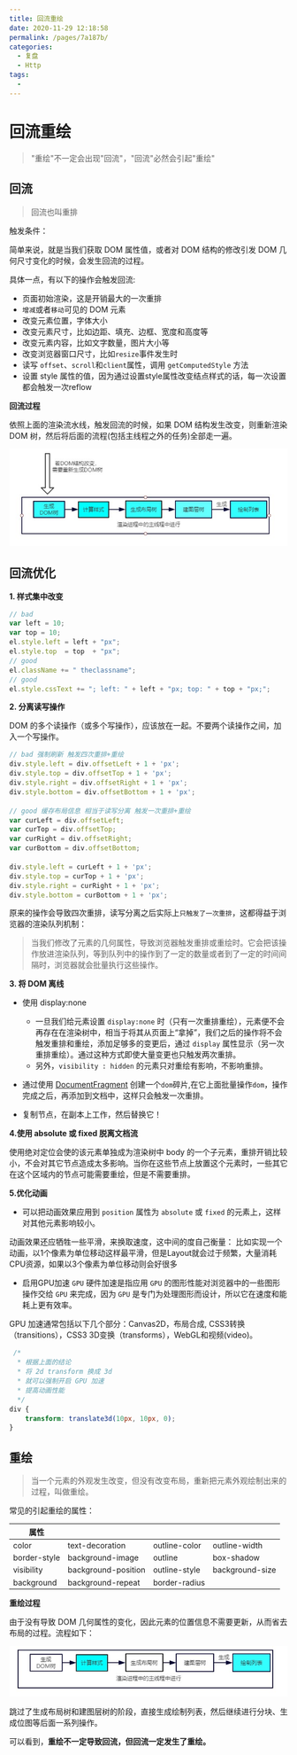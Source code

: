 ```yaml
---
title: 回流重绘
date: 2020-11-29 12:18:58
permalink: /pages/7a187b/
categories: 
  - 复盘
  - Http
tags: 
  - 
---
```

# 回流重绘

> "重绘"不一定会出现"回流"，"回流"必然会引起"重绘"

## 回流

> 回流也叫重排

触发条件：

简单来说，就是当我们获取 DOM 属性值，或者对 DOM 结构的修改引发 DOM 几何尺寸变化的时候，会发生回流的过程。

具体一点，有以下的操作会触发回流:

- 页面初始渲染，这是开销最大的一次重排
- `增减`或者`移动`可见的 DOM 元素
- 改变元素位置，字体大小
- 改变元素尺寸，比如边距、填充、边框、宽度和高度等
- 改变元素内容，比如文字数量，图片大小等
- 改变浏览器窗口尺寸，比如`resize`事件发生时
- 读写 `offset`、`scroll`和`client`属性，调用 `getComputedStyle` 方法
- 设置 style 属性的值，因为通过设置style属性改变结点样式的话，每一次设置都会触发一次reflow

**回流过程**

依照上面的渲染流水线，触发回流的时候，如果 DOM 结构发生改变，则重新渲染 DOM 树，然后将后面的流程(包括主线程之外的任务)全部走一遍。

![](../img/2.jpg)

## 回流优化

**1. 样式集中改变**

```js
// bad
var left = 10;
var top = 10;
el.style.left = left + "px";
el.style.top  = top  + "px";
// good 
el.className += " theclassname";
// good
el.style.cssText += "; left: " + left + "px; top: " + top + "px;";
```

**2. 分离读写操作**

DOM 的多个读操作（或多个写操作），应该放在一起。不要两个读操作之间，加入一个写操作。

```js
// bad 强制刷新 触发四次重排+重绘
div.style.left = div.offsetLeft + 1 + 'px';
div.style.top = div.offsetTop + 1 + 'px';
div.style.right = div.offsetRight + 1 + 'px';
div.style.bottom = div.offsetBottom + 1 + 'px';

// good 缓存布局信息 相当于读写分离 触发一次重排+重绘
var curLeft = div.offsetLeft;
var curTop = div.offsetTop;
var curRight = div.offsetRight;
var curBottom = div.offsetBottom;

div.style.left = curLeft + 1 + 'px';
div.style.top = curTop + 1 + 'px';
div.style.right = curRight + 1 + 'px';
div.style.bottom = curBottom + 1 + 'px';
```

原来的操作会导致四次重排，读写分离之后实际上`只触发了一次重排`，这都得益于浏览器的渲染队列机制：

> 当我们修改了元素的几何属性，导致浏览器触发重排或重绘时。它会把该操作放进渲染队列，等到队列中的操作到了一定的数量或者到了一定的时间间隔时，浏览器就会批量执行这些操作。


**3. 将 DOM 离线**

- 使用 display:none

    - 一旦我们给元素设置 `display:none` 时（只有一次重排重绘），元素便不会再存在在渲染树中，相当于将其从页面上“拿掉”，我们之后的操作将不会触发重排和重绘，添加足够多的变更后，通过 `display` 属性显示（另一次重排重绘）。通过这种方式即使大量变更也只触发两次重排。
    - 另外，`visibility : hidden` 的元素只对重绘有影响，不影响重排。

- 通过使用 [DocumentFragment](https://developer.mozilla.org/zh-CN/docs/Web/API/DocumentFragment) 创建一个`dom`碎片,在它上面批量操作`dom`，操作完成之后，再添加到文档中，这样只会触发一次重排。

- 复制节点，在副本上工作，然后替换它！


**4.使用 absolute 或 fixed 脱离文档流**

使用绝对定位会使的该元素单独成为渲染树中 body 的一个子元素，重排开销比较小，不会对其它节点造成太多影响。当你在这些节点上放置这个元素时，一些其它在这个区域内的节点可能需要重绘，但是不需要重排。

**5.优化动画**

- 可以把动画效果应用到 `position` 属性为 `absolute` 或 `fixed` 的元素上，这样对其他元素影响较小。

动画效果还应牺牲一些平滑，来换取速度，这中间的度自己衡量： 比如实现一个动画，以1个像素为单位移动这样最平滑，但是Layout就会过于频繁，大量消耗CPU资源，如果以3个像素为单位移动则会好很多

- 启用GPU加速 `GPU` 硬件加速是指应用 `GPU` 的图形性能对浏览器中的一些图形操作交给 `GPU` 来完成，因为 `GPU` 是专门为处理图形而设计，所以它在速度和能耗上更有效率。

GPU 加速通常包括以下几个部分：Canvas2D，布局合成, CSS3转换（transitions），CSS3 3D变换（transforms），WebGL和视频(video)。

```css
 /*
  * 根据上面的结论
  * 将 2d transform 换成 3d
  * 就可以强制开启 GPU 加速
  * 提高动画性能
  */
div {
    transform: translate3d(10px, 10px, 0);
}
```

## 重绘

> 当一个元素的外观发生改变，但没有改变布局，重新把元素外观绘制出来的过程，叫做重绘。

常见的引起重绘的属性：


| 属性 |  |  |  |
| ------------- | --------- | --------- | --------- |
color | text-decoration | outline-color | outline-width |
border-style | background-image | outline | box-shadow | 
visibility | background-position | outline-style | background-size |
background | background-repeat | border-radius |

**重绘过程**

由于没有导致 DOM 几何属性的变化，因此元素的位置信息不需要更新，从而省去布局的过程。流程如下：

![](../img/3.jpg)

跳过了生成布局树和建图层树的阶段，直接生成绘制列表，然后继续进行分块、生成位图等后面一系列操作。

可以看到，**重绘不一定导致回流，但回流一定发生了重绘。**

